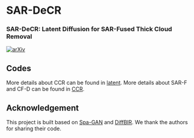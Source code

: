 # SAR-DeCR
### SAR-DeCR: Latent Diffusion for SAR-Fused Thick Cloud Removal
[![arXiv](https://img.shields.io/badge/arXiv-Paper-blue.svg)](https://export.arxiv.org/abs/2403.11870)<br>

## Codes

More details about CCR can be found in [latent](https://github.com/hshhhhhh123/SAR-DeCR/tree/main/latent).
More details about SAR-F and CF-D can be found in [CCR](https://github.com/hshhhhhh123/SAR-DeCR/tree/main/pixel).

## Acknowledgement

This project is built based on [Spa-GAN](https://github.com/Penn000/SpA-GAN_for_cloud_removal) and [DiffBIR](https://github.com/XPixelGroup/DiffBIR). We thank the authors for sharing their code.
